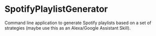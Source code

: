# SpotifyPlaylistGenerator
Command line application to generate Spotify playlists based on a set of strategies (maybe use this as an Alexa/Google Assistant Skill).

